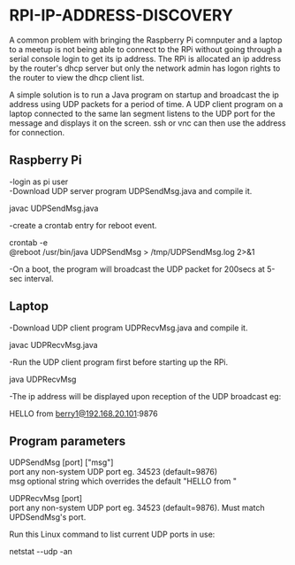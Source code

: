 # RPI-IP-ADDRESS-DISCOVERY

A common problem with bringing the Raspberry Pi comnputer and a laptop to a meetup is not being able to connect to the RPi without going through a serial console login to get its ip address. The RPi is allocated an ip address by the router's dhcp server but only the network admin has logon rights to the router to view the dhcp client list.

A simple solution is to run a Java program on startup and broadcast the ip address using UDP packets for a period of time. A UDP client program on a laptop connected to the same lan segment listens to the UDP port for the message and displays it on the screen. ssh or vnc can then use the address for connection.

Raspberry Pi
------------

-login as pi user  
-Download UDP server program UDPSendMsg.java and compile it.  

javac UDPSendMsg.java

-create a crontab entry for reboot event.

crontab -e  
@reboot /usr/bin/java UDPSendMsg > /tmp/UDPSendMsg.log 2>&1

-On a boot, the program will broadcast the UDP packet for 200secs at 5-sec interval.

Laptop
------

-Download UDP client program UDPRecvMsg.java and compile it.  

javac UDPRecvMsg.java

-Run the UDP client program first before starting up the RPi.

java UDPRecvMsg

-The ip address will be displayed upon reception of the UDP broadcast eg:

HELLO from berry1@192.168.20.101:9876

Program parameters
------------------

UDPSendMsg [port] ["msg"]  
  port    any non-system UDP port eg. 34523 (default=9876)  
  msg     optional string which overrides the default "HELLO from <hostname>"
  
UDPRecvMsg [port]  
  port    any non-system UDP port eg. 34523 (default=9876). Must match UPDSendMsg's port.

Run this Linux command to list current UDP ports in use:

 netstat --udp -an
 
 
